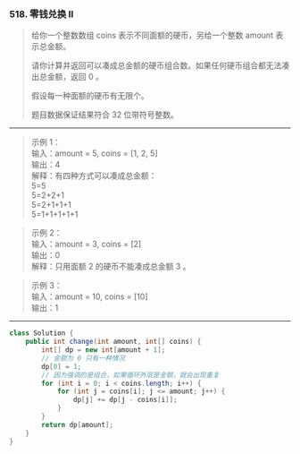 ### 518. 零钱兑换 II

>给你一个整数数组 coins 表示不同面额的硬币，另给一个整数 amount 表示总金额。
>
>请你计算并返回可以凑成总金额的硬币组合数。如果任何硬币组合都无法凑出总金额，返回 0 。
>
>假设每一种面额的硬币有无限个。 
>
>题目数据保证结果符合 32 位带符号整数。
***
>示例 1：  
>输入：amount = 5, coins = [1, 2, 5]  
>输出：4  
>解释：有四种方式可以凑成总金额：  
>5=5  
>5=2+2+1  
>5=2+1+1+1  
>5=1+1+1+1+1  

>示例 2：  
>输入：amount = 3, coins = [2]  
>输出：0  
>解释：只用面额 2 的硬币不能凑成总金额 3 。

>示例 3：  
>输入：amount = 10, coins = [10]   
>输出：1
***
```java
class Solution {
    public int change(int amount, int[] coins) {
        int[] dp = new int[amount + 1];
        // 金额为 0 只有一种情况
        dp[0] = 1;
        // 因为强调的是组合，如果循环外层是金额，就会出现重复
        for (int i = 0; i < coins.length; i++) {
            for (int j = coins[i]; j <= amount; j++) {
                dp[j] += dp[j - coins[i]];
            }
        }
        return dp[amount];
    }
}
```
